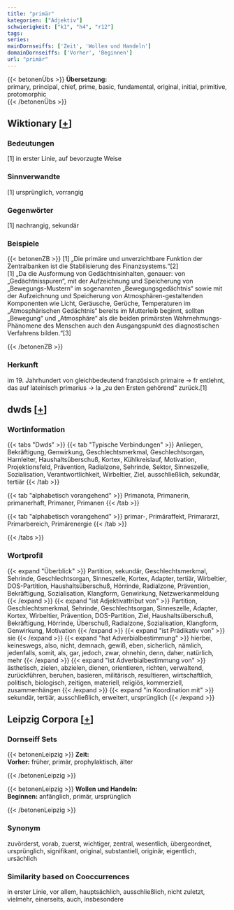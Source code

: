 ```yaml
---
title: "primär"
kategorien: ["Adjektiv"]
schwierigkeit: ["k1", "h4", "r12"]
tags:
series:
mainDornseiffs: ['Zeit', 'Wollen und Handeln']
domainDornseiffs: ['Vorher', 'Beginnen']
url: "primär"
---
```


{{< betonenÜbs >}}
**Übersetzung:**  
primary, principal, chief, prime, basic, fundamental, original, initial, primitive, protomorphic  
{{< /betonenÜbs >}}

## Wiktionary [[+](https://de.wiktionary.org/wiki/primär)]

### Bedeutungen
[1] in erster Linie, auf bevorzugte Weise  

### Sinnverwandte
[1] ursprünglich, vorrangig  

### Gegenwörter
[1] nachrangig, sekundär  

### Beispiele
{{< betonenZB >}}
[1] „Die primäre und unverzichtbare Funktion der Zentralbanken ist die Stabilisierung des Finanzsystems.“[2]  
[1] „Da die Ausformung von Gedächtnisinhalten, genauer: von „Gedächtnisspuren“, mit der Aufzeichnung und Speicherung von „Bewegungs-Mustern“ im sogenannten „Bewegungsgedächtnis“ sowie mit der Aufzeichnung und Speicherung von Atmosphären-gestaltenden Komponenten wie Licht, Geräusche, Gerüche, Temperaturen im „Atmosphärischen Gedächtnis“ bereits im Mutterleib beginnt, sollten „Bewegung“ und „Atmosphäre“ als die beiden primärsten Wahrnehmungs-Phänomene des Menschen auch den Ausgangspunkt des diagnostischen Verfahrens bilden.“[3]  

{{< /betonenZB >}}
### Herkunft
im 19. Jahrhundert von gleichbedeutend französisch primaire → fr entlehnt, das auf lateinisch primarius → la „zu den Ersten gehörend“ zurück.[1]  



## dwds [[+](https://www.dwds.de/wb/primär)]

### Wortinformation
{{< tabs "Dwds" >}}
{{< tab "Typische Verbindungen" >}}
Anliegen, Bekräftigung, Genwirkung, Geschlechtsmerkmal, Geschlechtsorgan, Harnleiter, Haushaltsüberschuß, Kortex, Kühlkreislauf, Motivation, Projektionsfeld, Prävention, Radialzone, Sehrinde, Sektor, Sinneszelle, Sozialisation, Verantwortlichkeit, Wirbeltier, Ziel, ausschließlich, sekundär, tertiär
{{< /tab >}}

{{< tab "alphabetisch vorangehend" >}}
Primanota, Primanerin, primanerhaft, Primaner, Primanen
{{< /tab >}}

{{< tab "alphabetisch vorangehend" >}}
primar-, Primäraffekt, Primararzt, Primarbereich, Primärenergie
{{< /tab >}}

{{< /tabs >}}

### Wortprofil
{{< expand "Überblick" >}} Partition, sekundär, Geschlechtsmerkmal, Sehrinde, Geschlechtsorgan, Sinneszelle, Kortex, Adapter, tertiär, Wirbeltier, DOS-Partition, Haushaltsüberschuß, Hörrinde, Radialzone, Prävention, Bekräftigung, Sozialisation, Klangform, Genwirkung, Netzwerkanmeldung {{< /expand >}}
{{< expand "ist Adjektivattribut von" >}} Partition, Geschlechtsmerkmal, Sehrinde, Geschlechtsorgan, Sinneszelle, Adapter, Kortex, Wirbeltier, Prävention, DOS-Partition, Ziel, Haushaltsüberschuß, Bekräftigung, Hörrinde, Überschuß, Radialzone, Sozialisation, Klangform, Genwirkung, Motivation {{< /expand >}}
{{< expand "ist Prädikativ von" >}} sie {{< /expand >}}
{{< expand "hat Adverbialbestimmung" >}} hierbei, keineswegs, also, nicht, demnach, gewiß, eben, sicherlich, nämlich, jedenfalls, somit, als, gar, jedoch, zwar, ohnehin, denn, daher, natürlich, mehr {{< /expand >}}
{{< expand "ist Adverbialbestimmung von" >}} ästhetisch, zielen, abzielen, dienen, orientieren, richten, verwaltend, zurückführen, beruhen, basieren, militärisch, resultieren, wirtschaftlich, politisch, biologisch, zeitigen, materiell, religiös, kommerziell, zusammenhängen {{< /expand >}}
{{< expand "in Koordination mit" >}} sekundär, tertiär, ausschließlich, erweitert, ursprünglich {{< /expand >}}

## Leipzig Corpora [[+](https://corpora.uni-leipzig.de/en/res?word=primär&corpusId=deu_newscrawl-public_2018)]

### Dornseiff Sets
{{< betonenLeipzig >}}
**Zeit:**  
**Vorher:** früher, primär, prophylaktisch, älter  

{{< /betonenLeipzig >}}


{{< betonenLeipzig >}}
**Wollen und Handeln:**  
**Beginnen:** anfänglich, primär, ursprünglich  

{{< /betonenLeipzig >}}

### Synonym
zuvörderst, vorab, zuerst, wichtiger, zentral, wesentlich, übergeordnet, ursprünglich, signifikant, original, substantiell, originär, eigentlich, ursächlich


### Similarity based on Cooccurrences
in erster Linie, vor allem, hauptsächlich, ausschließlich, nicht zuletzt, vielmehr, einerseits, auch, insbesondere

